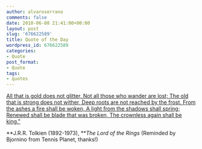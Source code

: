 ```yaml
---
author: alvaroserrano
comments: false
date: 2010-06-08 21:41:00+00:00
layout: post
slug: '676622589'
title: Quote of the Day
wordpress_id: 676622589
categories:
- Quote
post_format:
- Quote
tags:
- quotes
---
```


[All that is gold does not glitter,
Not all those who wander are lost;
The old that is strong does not wither,
Deep roots are not reached by the frost.
From the ashes a fire shall be woken,
A light from the shadows shall spring;
Renewed shall be blade that was broken,
The crownless again shall be king."](http://en.wikipedia.org/wiki/All_that_is_gold_does_not_glitter)

**J.R.R. Tolkien (1892-1973), **_The Lord of the Rings_ (Reminded by Bjornino from Tennis Planet, thanks!)
